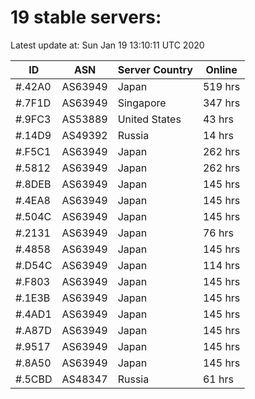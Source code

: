 # 19 stable servers:

Latest update at: Sun Jan 19 13:10:11 UTC 2020

| ID | ASN | Server Country | Online |
| -- | --- | -------------- | ------ |
| #.42A0 | AS63949 | Japan | 519 hrs |
| #.7F1D | AS63949 | Singapore | 347 hrs |
| #.9FC3 | AS53889 | United States | 43 hrs |
| #.14D9 | AS49392 | Russia | 14 hrs |
| #.F5C1 | AS63949 | Japan | 262 hrs |
| #.5812 | AS63949 | Japan | 262 hrs |
| #.8DEB | AS63949 | Japan | 145 hrs |
| #.4EA8 | AS63949 | Japan | 145 hrs |
| #.504C | AS63949 | Japan | 145 hrs |
| #.2131 | AS63949 | Japan | 76 hrs |
| #.4858 | AS63949 | Japan | 145 hrs |
| #.D54C | AS63949 | Japan | 114 hrs |
| #.F803 | AS63949 | Japan | 145 hrs |
| #.1E3B | AS63949 | Japan | 145 hrs |
| #.4AD1 | AS63949 | Japan | 145 hrs |
| #.A87D | AS63949 | Japan | 145 hrs |
| #.9517 | AS63949 | Japan | 145 hrs |
| #.8A50 | AS63949 | Japan | 145 hrs |
| #.5CBD | AS48347 | Russia | 61 hrs |

